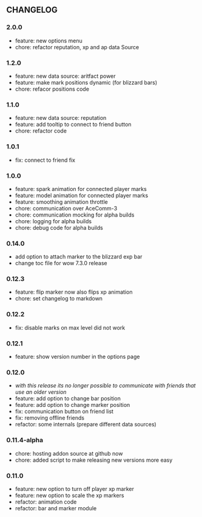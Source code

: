 ## CHANGELOG

### 2.0.0

  * feature: new options menu
  * chore: refactor reputation, xp and ap data Source 

### 1.2.0

  * feature: new data source: aritfact power
  * feature: make mark positions dynamic (for blizzard bars)
  * chore: refacor positions code
  
### 1.1.0

  * feature: new data source: reputation
  * feature: add tooltip to connect to friend button
  * chore: refactor code

### 1.0.1

  * fix: connect to friend fix

### 1.0.0

  * feature: spark animation for connected player marks
  * feature: model animation for connected player marks
  * feature: smoothing animation throttle
  * chore: communication over AceComm-3
  * chore: communication mocking for alpha builds
  * chore: logging for alpha builds
  * chore: debug code for alpha builds

### 0.14.0 

  * add option to attach marker to the blizzard exp bar
  * change toc file for wow 7.3.0 release

### 0.12.3

  * feature: flip marker now also flips xp animation
  * chore: set changelog to markdown

### 0.12.2

  * fix: disable marks on max level did not work

### 0.12.1

  * feature: show version number in the options page

### 0.12.0

  * *with this release its no longer possible to communicate with friends that use an older version*
  * feature: add option to change bar position
  * feature: add option to change marker position
  * fix: communication button on friend list
  * fix: removing offline friends
  * refactor: some internals (prepare different data sources)

### 0.11.4-alpha

  * chore: hosting addon source at github now
  * chore: added script to make releasing new versions more easy

### 0.11.0

  * feature: new option to turn off player xp marker
  * feature: new option to scale the xp markers
  * refactor: animation code
  * refactor: bar and marker module
